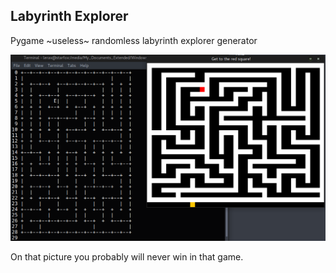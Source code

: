 ## Labyrinth Explorer

Pygame ~useless~ randomless labyrinth explorer generator

![pic](screenshot.png)

On that picture you probably will never win in that game.